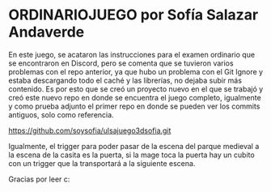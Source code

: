 # ORDINARIOJUEGO por Sofía Salazar Andaverde

En este juego, se acataron las instrucciones para el examen ordinario que se encontraron en Discord, pero se comenta que se tuvieron varios problemas con el repo anterior, ya que hubo un problema con el Git Ignore y estaba descargando todo el caché y las librerías, no dejaba subir más contenido. Es por esto que se creó un proyecto nuevo en el que se trabajó y creó este nuevo repo en donde se encuentra el juego completo, igualmente y como prueba adjunto el primer repo en donde se pueden ver los commits antiguos, solo como referencia.

https://github.com/soysofia/ulsajuego3dsofia.git


Igualmente, el trigger para poder pasar de la escena del parque medieval a la escena de la casita es la puerta, si la mage toca la puerta hay un cubito con un trigger que la transportará a la siguiente escena.

Gracias por leer c:
